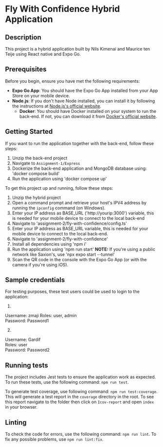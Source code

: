 # Fly With Confidence Hybrid Application

## Description

This project is a hybrid application built by Nils Kimenai and Maurice ten Teije
using React native and Expo Go.

## Prerequisites
Before you begin, ensure you have met the following requirements:

- **Expo Go App**: You should have the Expo Go App installed from your App Store on your mobile device. 
- **Node.js**: If you don't have Node installed, you can install it by following
  the instructions at
  [Node.js's official website](https://nodejs.org/en).
  - **Docker**: You should have Docker installed on your system to run the back-end. If not, you can
  download it from
  [Docker's official website](https://www.docker.com/products/docker-desktop/).

## Getting Started

If you want to run the application together with the back-end, follow these steps:
1. Unzip the back-end project
2. Navigate to `Assignment-1/Express`
3. Dockerize the back-end application and MongoDB database using: 'docker compose build'
4. Run the application using 'docker compose up'

To get this project up and running, follow these steps:

1. Unzip the hybrid project
2. Open a command prompt and retrieve your host's IPV4 address by running the `ipconfig` command (on Windows).
3. Enter your IP address as BASE_URL ('http://yourip:3000') variable, this is needed for your mobile device to connect to the local back-end
4. Navigate to 'assignment-2/fly-with-confidence/config.ts'
5. Enter your IP address as BASE_URL variable, this is needed for your mobile device to connect to the local back-end.
6. Navigate to 'assignment-2/fly-with-confidence' 
7. Install all dependencies using 'npm i'
8. Run the application using 'npm run start'
**NOTE:** If you're using a public network like Saxion's, use 'npx expo start --tunnel'
9. Scan the QR code in the console with the Expo Go App (or with the camera if you're using iOS).

## Sample credentials
For testing purposes, these test users could be used to login to the application:

1.
Username: zmaji
Roles: user, admin  
Password: Password1  

2.
Username: Gardif  
Roles: user  
Password: Password2  

## Running tests
The project includes Jest tests to ensure the application work as expected. To run these tests, use the following command:
`npm run test`.

To generate test coverage, use following command: `npm run test:coverage`. This will generate a test report in the `coverage` directory in the root. To see this report navigate to the folder then click on `Icov-report` and open `index` in your browser.

## Linting
To check the code for errors, use the following command: `npm run lint`. To fix any possible problems, use `npm run lint:fix`.